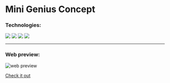 # Mini Genius Concept

### Technologies:
  <a href="https://nextjs.org/"><img src="https://img.shields.io/badge/-Next-087ea4?logo=nextdotjs&logoColor=white"/></a> 
  <a href="https://www.typescriptlang.org/"><img src="https://img.shields.io/badge/-TypeScript-3178C6?logo=TypeScript&logoColor=white"/></a> 
  <a href="https://sass-lang.com/"><img src="https://img.shields.io/badge/-Sass-CC6699?logo=Sass&logoColor=white"/></a>
  <a href="https://www.framer.com/"><img src="https://img.shields.io/badge/-Framer%20Motion-6c1991?logo=framer"/></a> 
___
### Web preview:

![web preview](https://github.com/Kremowy/framer-motion-demo/assets/62715512/1863c188-ba10-4a20-902c-1b126cf653f4)

[Check it out](https://www.google.com)

